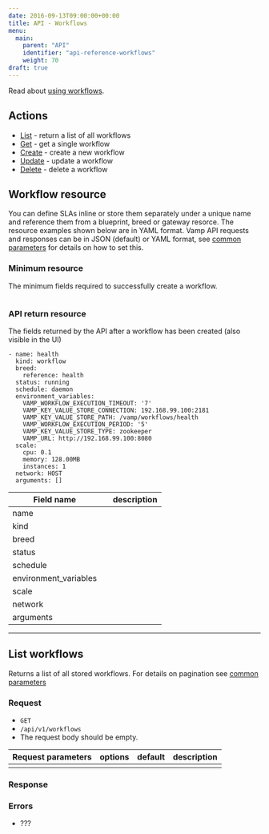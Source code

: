 ```yaml
---
date: 2016-09-13T09:00:00+00:00
title: API - Workflows
menu:
  main:
    parent: "API"
    identifier: "api-reference-workflows"
    weight: 70
draft: true
---
```

Read about [using workflows](documentation/using-vamp/workflows/).

## Actions
 
 * [List](/documentation/api/v9.9.9/api-workflows/#list-workflows) - return a list of all workflows
 * [Get](/documentation/api/v9.9.9/api-workflows/#get-single-workflow) - get a single workflow
 * [Create](/documentation/api/v9.9.9/api-workflows/#create-workflow) - create a new workflow 
 * [Update](/documentation/api/v9.9.9/api-workflows/#update-workflow) - update a workflow
 * [Delete](/documentation/api/v9.9.9/api-workflows/#delete-workflow) - delete a workflow

## Workflow resource
You can define SLAs inline or store them separately under a unique name and reference them from a blueprint, breed or gateway resorce.
The resource examples shown below are in YAML format. Vamp API requests and responses can be in JSON (default) or YAML format, see [common parameters](/documentation/api/v9.9.9/api-common-parameters) for details on how to set this. 

### Minimum resource
The minimum fields required to successfully create a workflow.

```

```

### API return resource
The fields returned by the API after a workflow has been created (also visible in the UI)

```
- name: health
  kind: workflow
  breed:
    reference: health
  status: running
  schedule: daemon
  environment_variables:
    VAMP_WORKFLOW_EXECUTION_TIMEOUT: '7'
    VAMP_KEY_VALUE_STORE_CONNECTION: 192.168.99.100:2181
    VAMP_KEY_VALUE_STORE_PATH: /vamp/workflows/health
    VAMP_WORKFLOW_EXECUTION_PERIOD: '5'
    VAMP_KEY_VALUE_STORE_TYPE: zookeeper
    VAMP_URL: http://192.168.99.100:8080
  scale:
    cpu: 0.1
    memory: 128.00MB
    instances: 1
  network: HOST
  arguments: [] 
```

 Field name       |   | description          
 -------------|----|-----------------
 name |    |
 kind |    |
 breed |    |
 status |    |
 schedule |   | 
 environment_variables |    |
 scale |   |   
 network |   |   
 arguments |    |  
    
    
------------ 

## List workflows

Returns a list of all stored workflows. For details on pagination see [common parameters](/documentation/api/v9.9.9/api-common-parameters)

### Request
* `GET`
* `/api/v1/workflows`
* The request body should be empty.

| Request parameters         | options           | default          | description       |
| ----------------- |:-----------------:|:----------------:| -----------------:|
|  |  |  |  |

### Response


### Errors
* ???
